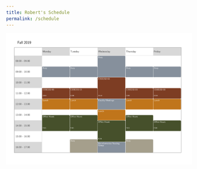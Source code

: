 ```yaml
---
title: Robert's Schedule
permalink: /schedule
---
```


![Robert's Current Quarter Schedule](figs/Rose_Schedule.png)
